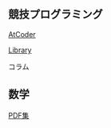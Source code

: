 ## 競技プログラミング

[AtCoder](https://atcoder.jp/users/TKO)

[Library](https://tko919.github.io/library/)

コラム

## 数学
[PDF集](math/index.md)
